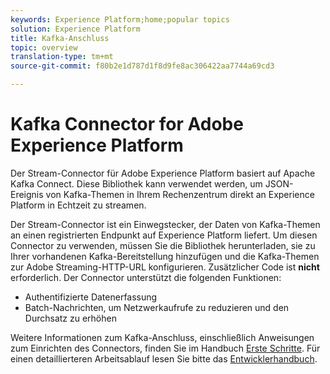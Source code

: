 ```yaml
---
keywords: Experience Platform;home;popular topics
solution: Experience Platform
title: Kafka-Anschluss
topic: overview
translation-type: tm+mt
source-git-commit: f80b2e1d787d1f8d9fe8ac306422aa7744a69cd3

---
```



# Kafka Connector for Adobe Experience Platform

Der Stream-Connector für Adobe Experience Platform basiert auf Apache Kafka Connect. Diese Bibliothek kann verwendet werden, um JSON-Ereignis von Kafka-Themen in Ihrem Rechenzentrum direkt an Experience Platform in Echtzeit zu streamen.

Der Stream-Connector ist ein Einwegstecker, der Daten von Kafka-Themen an einen registrierten Endpunkt auf Experience Platform liefert. Um diesen Connector zu verwenden, müssen Sie die Bibliothek herunterladen, sie zu Ihrer vorhandenen Kafka-Bereitstellung hinzufügen und die Kafka-Themen zur Adobe Streaming-HTTP-URL konfigurieren. Zusätzlicher Code ist **nicht** erforderlich. Der Connector unterstützt die folgenden Funktionen:

- Authentifizierte Datenerfassung
- Batch-Nachrichten, um Netzwerkaufrufe zu reduzieren und den Durchsatz zu erhöhen

Weitere Informationen zum Kafka-Anschluss, einschließlich Anweisungen zum Einrichten des Connectors, finden Sie im Handbuch [Erste Schritte](https://github.com/adobe/experience-platform-streaming-connect). Für einen detaillierteren Arbeitsablauf lesen Sie bitte das [Entwicklerhandbuch](https://github.com/adobe/experience-platform-streaming-connect/blob/master/DEVELOPER_GUIDE.md).